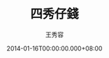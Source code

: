 ---
issue: 54
title: 四秀仔錢
author: 王秀容
date: 2014-01-16T00:00:00.000+08:00
topic: 懷想
difficulty: 1
wikidata: Q98095393
wikidata_link: https://www.wikidata.org/wiki/Q98095393
---